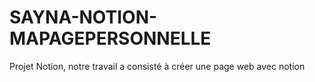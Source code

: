 # SAYNA-NOTION-MAPAGEPERSONNELLE
Projet Notion, notre travail a consisté à créer une page web avec notion
